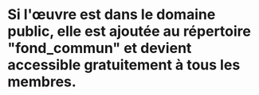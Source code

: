 # Si l'œuvre est dans le domaine public, elle est ajoutée au répertoire "fond_commun" et devient accessible gratuitement à tous les membres.
